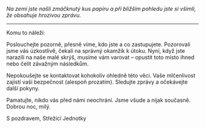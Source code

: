 _Na zemi jste našli zmáčknutý kus papíru a při bližším pohledu jste si všimli, že obsahuje hrozivou zprávu._

---

Komu to náleží:

Poslouchejte pozorně, přesně víme, kdo jste a co zastupujete. Pozorovali jsme vás úzkostlivě, čekali na správný okamžik k útoku. Nyní, když jste narazili na naše malé skrýš, musíme vám varovat – opustit toto místo ihned nebo čelit závažným následkům.

Nepokoušejte se kontaktovat kohokoliv ohledně této věci. Vaše mlčenlivost zajistí vaši bezpečnost (alespoň prozatím). Sledujte zprávy a očekávejte další pokyny.

Pamatujte, nikdo vás před námi neochrání. Jsme všude a nijak současně. Dobrou noc, milý.

S pozdravem,
Střežící Jednotky
